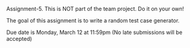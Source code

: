 Assignment-5. This is NOT part of the team project. Do it on your own!

The goal of this assignment is to write a random test case generator.

Due date is Monday, March 12 at 11:59pm (No late submissions will be accepted)